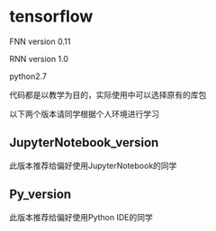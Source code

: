 # tensorflow 

FNN version 0.11

RNN version 1.0

python2.7

代码都是以教学为目的，实际使用中可以选择原有的库包

以下两个版本请同学根据个人环境进行学习

## JupyterNotebook_version
此版本推荐给偏好使用JupyterNotebook的同学

## Py_version
此版本推荐给偏好使用Python IDE的同学